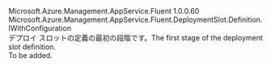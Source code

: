 <Type Name="IBlank" FullName="Microsoft.Azure.Management.AppService.Fluent.DeploymentSlot.Definition.IBlank">
  <TypeSignature Language="C#" Value="public interface IBlank : Microsoft.Azure.Management.AppService.Fluent.DeploymentSlot.Definition.IWithConfiguration" />
  <TypeSignature Language="ILAsm" Value=".class public interface auto ansi abstract IBlank implements class Microsoft.Azure.Management.AppService.Fluent.DeploymentSlot.Definition.IWithConfiguration" />
  <TypeSignature Language="DocId" Value="T:Microsoft.Azure.Management.AppService.Fluent.DeploymentSlot.Definition.IBlank" />
  <TypeSignature Language="VB.NET" Value="Public Interface IBlank&#xA;Implements IWithConfiguration" />
  <TypeSignature Language="F#" Value="type IBlank = interface&#xA;    interface IWithConfiguration" />
  <AssemblyInfo>
    <AssemblyName>Microsoft.Azure.Management.AppService.Fluent</AssemblyName>
    <AssemblyVersion>1.0.0.60</AssemblyVersion>
  </AssemblyInfo>
  <Interfaces>
    <Interface>
      <InterfaceName>Microsoft.Azure.Management.AppService.Fluent.DeploymentSlot.Definition.IWithConfiguration</InterfaceName>
    </Interface>
  </Interfaces>
  <Docs>
    <summary>
            <span data-ttu-id="97c6e-101">デプロイ スロットの定義の最初の段階です。</span><span class="sxs-lookup"><span data-stu-id="97c6e-101">The first stage of the deployment slot definition.</span></span>
            </summary>
    <remarks>To be added.</remarks>
  </Docs>
  <Members />
</Type>